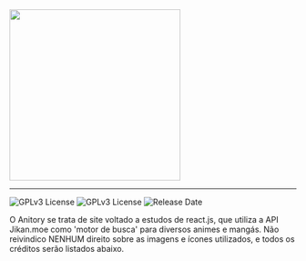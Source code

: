 <img width='300px' src="https://user-images.githubusercontent.com/109111603/217825249-c21a636e-c33b-49c3-9985-4ce96b6fc973.png">
<hr>

![GPLv3 License](https://img.shields.io/badge/License-GNU%20v3-yellow.svg)
![GPLv3 License](https://img.shields.io/badge/maven%20central-GPL%20v2.0-blue.svg)
![Release Date](https://img.shields.io/badge/release%20date-%20february-red.svg)


O Anitory se trata de site voltado a estudos de react.js, que utiliza a API Jikan.moe como 'motor de busca' para diversos animes e mangás. Não reivindico NENHUM direito sobre as imagens e ícones utilizados, e todos os créditos serão listados abaixo.
